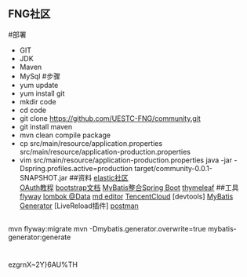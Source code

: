 ## FNG社区

#部署
- GIT
- JDK
- Maven
- MySql
#步骤
- yum update
- yum install git
- mkdir code
- cd code
- git clone https://github.com/UESTC-FNG/community.git
- git install maven
- mvn clean compile package
- cp src/main/resource/application.properties src/main/resource/application-production.properties
- vim src/main/resource/application-production.properties
java -jar -Dspring.profiles.active=production target/community-0.0.1-SNAPSHOT.jar
##资料
[elastic社区](https://elasticsearch.cn/)   
[OAuth教程](https://developer.github.com/apps/building-oauth-apps/creating-an-oauth-app/)
[bootstrap文档](https://v3.bootcss.com/getting-started)
[MyBatis整合Spring Boot](https://cloud.tencent.com/developer/article/1362818)
[thymeleaf](https://www.thymeleaf.org/)
##工具
[flyway](https://flywaydb.org/)
[lombok  @Data](https://projectlombok.org/)
[md editor](https://pandao.github.io/editor.md/)
[TencentCloud](https://cloud.tencent.com/)
[devtools]
[MyBatis Generator](https://mybatis.org/generator/running/runningWithMaven.html)
[LiveReload插件]
[postman](https://www.postman.com/)

##
mvn flyway:migrate
mvn -Dmybatis.generator.overwrite=true mybatis-generator:generate

#
ezgrnX~2Y}6AU%TH